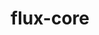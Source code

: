 ---
title: "flux-core"
layout: cache
categories: [package, develop-2024-02-11]
meta: {"versions": ["0.59.0"], "compilers": ["cce@=15.0.1", "gcc@=11.4.0", "gcc@=7.3.1", "gcc@=7.5.0", "gcc@=9.4.0", "oneapi@=2024.0.0"], "oss": ["amzn2", "rhel8", "ubuntu18.04", "ubuntu20.04", "ubuntu22.04"], "platforms": ["linux"], "targets": ["aarch64", "neoverse_n1", "neoverse_v1", "neoverse_v2", "ppc64le", "x86_64_v3", "zen4"], "stacks": ["aws-isc", "aws-isc-aarch64", "e4s", "e4s-cray-rhel", "e4s-neoverse-v2", "e4s-neoverse_v1", "e4s-oneapi", "e4s-power", "radiuss", "root"], "num_specs": 15, "num_specs_by_stack": {"root": 15, "aws-isc-aarch64": 2, "aws-isc": 1, "e4s-cray-rhel": 1, "radiuss": 1, "e4s-neoverse_v1": 2, "e4s-power": 2, "e4s": 2, "e4s-neoverse-v2": 2, "e4s-oneapi": 2}}
spec_details: [{"hash": "tg2hcnk6seicxwlj2vdcfmhxpmspmm7o", "compiler": "gcc@=7.3.1", "versions": ["0.59.0"], "os": "amzn2", "platform": "linux", "target": "aarch64", "variants": ["build_system=autotools", "~cuda", "~docs", "~security"], "stacks": ["root", "aws-isc-aarch64"], "size": "-", "tarball": "https://binaries.spack.io/develop-2024-02-11/build_cache/linux-amzn2-aarch64/gcc-7.3.1/flux-core-0.59.0/linux-amzn2-aarch64-gcc-7.3.1-flux-core-0.59.0-tg2hcnk6seicxwlj2vdcfmhxpmspmm7o.spack"}, {"hash": "tcfdta5lotf3pb4cmbuq5k4ozuxjff5y", "compiler": "gcc@=7.3.1", "versions": ["0.59.0"], "os": "amzn2", "platform": "linux", "target": "neoverse_n1", "variants": ["build_system=autotools", "~cuda", "~docs", "~security"], "stacks": ["root", "aws-isc-aarch64"], "size": "-", "tarball": "https://binaries.spack.io/develop-2024-02-11/build_cache/linux-amzn2-neoverse_n1/gcc-7.3.1/flux-core-0.59.0/linux-amzn2-neoverse_n1-gcc-7.3.1-flux-core-0.59.0-tcfdta5lotf3pb4cmbuq5k4ozuxjff5y.spack"}, {"hash": "hjtuswtfr64z2utyxi347tk4chftppwl", "compiler": "gcc@=7.3.1", "versions": ["0.59.0"], "os": "amzn2", "platform": "linux", "target": "x86_64_v3", "variants": ["build_system=autotools", "~cuda", "~docs", "~security"], "stacks": ["aws-isc", "root"], "size": "-", "tarball": "https://binaries.spack.io/develop-2024-02-11/build_cache/linux-amzn2-x86_64_v3/gcc-7.3.1/flux-core-0.59.0/linux-amzn2-x86_64_v3-gcc-7.3.1-flux-core-0.59.0-hjtuswtfr64z2utyxi347tk4chftppwl.spack"}, {"hash": "r7d7crlgabsvhtm4x5pbg626atovbu7z", "compiler": "cce@=15.0.1", "versions": ["0.59.0"], "os": "rhel8", "platform": "linux", "target": "zen4", "variants": ["build_system=autotools", "~cuda", "~docs", "~security"], "stacks": ["e4s-cray-rhel", "root"], "size": "-", "tarball": "https://binaries.spack.io/develop-2024-02-11/build_cache/linux-rhel8-zen4/cce-15.0.1/flux-core-0.59.0/linux-rhel8-zen4-cce-15.0.1-flux-core-0.59.0-r7d7crlgabsvhtm4x5pbg626atovbu7z.spack"}, {"hash": "c5a5nx6nt33snmkwx4l4acnzsgrucgea", "compiler": "gcc@=7.5.0", "versions": ["0.59.0"], "os": "ubuntu18.04", "platform": "linux", "target": "x86_64_v3", "variants": ["build_system=autotools", "~cuda", "~docs", "~security"], "stacks": ["root", "radiuss"], "size": "-", "tarball": "https://binaries.spack.io/develop-2024-02-11/build_cache/linux-ubuntu18.04-x86_64_v3/gcc-7.5.0/flux-core-0.59.0/linux-ubuntu18.04-x86_64_v3-gcc-7.5.0-flux-core-0.59.0-c5a5nx6nt33snmkwx4l4acnzsgrucgea.spack"}, {"hash": "yyrjhru5tfbfz2py5znmkwi66in6tuhm", "compiler": "gcc@=11.4.0", "versions": ["0.59.0"], "os": "ubuntu20.04", "platform": "linux", "target": "neoverse_v1", "variants": ["build_system=autotools", "~cuda", "~docs", "~security"], "stacks": ["root", "e4s-neoverse_v1"], "size": "-", "tarball": "https://binaries.spack.io/develop-2024-02-11/build_cache/linux-ubuntu20.04-neoverse_v1/gcc-11.4.0/flux-core-0.59.0/linux-ubuntu20.04-neoverse_v1-gcc-11.4.0-flux-core-0.59.0-yyrjhru5tfbfz2py5znmkwi66in6tuhm.spack"}, {"hash": "qtjr3aod5wycizlrgnkxorpd5rgyjhcj", "compiler": "gcc@=11.4.0", "versions": ["0.59.0"], "os": "ubuntu20.04", "platform": "linux", "target": "neoverse_v1", "variants": ["build_system=autotools", "+cuda", "~docs", "~security"], "stacks": ["root", "e4s-neoverse_v1"], "size": "-", "tarball": "https://binaries.spack.io/develop-2024-02-11/build_cache/linux-ubuntu20.04-neoverse_v1/gcc-11.4.0/flux-core-0.59.0/linux-ubuntu20.04-neoverse_v1-gcc-11.4.0-flux-core-0.59.0-qtjr3aod5wycizlrgnkxorpd5rgyjhcj.spack"}, {"hash": "5buyaiqaelbxl2g5aw6nlj3gtjq4znfn", "compiler": "gcc@=9.4.0", "versions": ["0.59.0"], "os": "ubuntu20.04", "platform": "linux", "target": "ppc64le", "variants": ["build_system=autotools", "~cuda", "~docs", "~security"], "stacks": ["root", "e4s-power"], "size": "-", "tarball": "https://binaries.spack.io/develop-2024-02-11/build_cache/linux-ubuntu20.04-ppc64le/gcc-9.4.0/flux-core-0.59.0/linux-ubuntu20.04-ppc64le-gcc-9.4.0-flux-core-0.59.0-5buyaiqaelbxl2g5aw6nlj3gtjq4znfn.spack"}, {"hash": "fgfoos6x4bz5tic72z33kf6xgxjp6koj", "compiler": "gcc@=9.4.0", "versions": ["0.59.0"], "os": "ubuntu20.04", "platform": "linux", "target": "ppc64le", "variants": ["build_system=autotools", "+cuda", "~docs", "~security"], "stacks": ["root", "e4s-power"], "size": "-", "tarball": "https://binaries.spack.io/develop-2024-02-11/build_cache/linux-ubuntu20.04-ppc64le/gcc-9.4.0/flux-core-0.59.0/linux-ubuntu20.04-ppc64le-gcc-9.4.0-flux-core-0.59.0-fgfoos6x4bz5tic72z33kf6xgxjp6koj.spack"}, {"hash": "zwwl26b3vmprisrco2o3ron6wuarazc4", "compiler": "gcc@=11.4.0", "versions": ["0.59.0"], "os": "ubuntu20.04", "platform": "linux", "target": "x86_64_v3", "variants": ["build_system=autotools", "~cuda", "~docs", "~security"], "stacks": ["root", "e4s"], "size": "-", "tarball": "https://binaries.spack.io/develop-2024-02-11/build_cache/linux-ubuntu20.04-x86_64_v3/gcc-11.4.0/flux-core-0.59.0/linux-ubuntu20.04-x86_64_v3-gcc-11.4.0-flux-core-0.59.0-zwwl26b3vmprisrco2o3ron6wuarazc4.spack"}, {"hash": "dxdj4m6z7rafpzywi4ihvkn2wwclt7et", "compiler": "gcc@=11.4.0", "versions": ["0.59.0"], "os": "ubuntu20.04", "platform": "linux", "target": "x86_64_v3", "variants": ["build_system=autotools", "+cuda", "~docs", "~security"], "stacks": ["root", "e4s"], "size": "-", "tarball": "https://binaries.spack.io/develop-2024-02-11/build_cache/linux-ubuntu20.04-x86_64_v3/gcc-11.4.0/flux-core-0.59.0/linux-ubuntu20.04-x86_64_v3-gcc-11.4.0-flux-core-0.59.0-dxdj4m6z7rafpzywi4ihvkn2wwclt7et.spack"}, {"hash": "jdggqmreo6xyvyooglyi6ue557o2ykvn", "compiler": "gcc@=11.4.0", "versions": ["0.59.0"], "os": "ubuntu22.04", "platform": "linux", "target": "neoverse_v2", "variants": ["build_system=autotools", "~cuda", "~docs", "~security"], "stacks": ["root", "e4s-neoverse-v2"], "size": "-", "tarball": "https://binaries.spack.io/develop-2024-02-11/build_cache/linux-ubuntu22.04-neoverse_v2/gcc-11.4.0/flux-core-0.59.0/linux-ubuntu22.04-neoverse_v2-gcc-11.4.0-flux-core-0.59.0-jdggqmreo6xyvyooglyi6ue557o2ykvn.spack"}, {"hash": "smlnzpurzcys4o3qw3qxd6sne3aaeexg", "compiler": "gcc@=11.4.0", "versions": ["0.59.0"], "os": "ubuntu22.04", "platform": "linux", "target": "neoverse_v2", "variants": ["build_system=autotools", "+cuda", "~docs", "~security"], "stacks": ["root", "e4s-neoverse-v2"], "size": "-", "tarball": "https://binaries.spack.io/develop-2024-02-11/build_cache/linux-ubuntu22.04-neoverse_v2/gcc-11.4.0/flux-core-0.59.0/linux-ubuntu22.04-neoverse_v2-gcc-11.4.0-flux-core-0.59.0-smlnzpurzcys4o3qw3qxd6sne3aaeexg.spack"}, {"hash": "lm5wlnceljq5tediso6texpy6wor3xuv", "compiler": "oneapi@=2024.0.0", "versions": ["0.59.0"], "os": "ubuntu22.04", "platform": "linux", "target": "x86_64_v3", "variants": ["build_system=autotools", "~cuda", "~docs", "~security"], "stacks": ["root", "e4s-oneapi"], "size": "-", "tarball": "https://binaries.spack.io/develop-2024-02-11/build_cache/linux-ubuntu22.04-x86_64_v3/oneapi-2024.0.0/flux-core-0.59.0/linux-ubuntu22.04-x86_64_v3-oneapi-2024.0.0-flux-core-0.59.0-lm5wlnceljq5tediso6texpy6wor3xuv.spack"}, {"hash": "y7hreetopp7bz4ba5c5nfr5wxultnydw", "compiler": "oneapi@=2024.0.0", "versions": ["0.59.0"], "os": "ubuntu22.04", "platform": "linux", "target": "x86_64_v3", "variants": ["build_system=autotools", "~cuda", "~docs", "~security"], "stacks": ["root", "e4s-oneapi"], "size": "-", "tarball": "https://binaries.spack.io/develop-2024-02-11/build_cache/linux-ubuntu22.04-x86_64_v3/oneapi-2024.0.0/flux-core-0.59.0/linux-ubuntu22.04-x86_64_v3-oneapi-2024.0.0-flux-core-0.59.0-y7hreetopp7bz4ba5c5nfr5wxultnydw.spack"}]
---